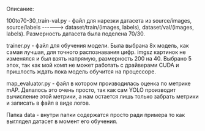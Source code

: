 Описание:

100to70-30_train-val.py - файл для нарезки датасета из source/images, source/labels  ------> dataset/train/(images, labels), dataset/val/(images, labels). Размерность датасета была поделена 70/30.

trainer.py - файл для обучения модели. Была выбрана 8x модель, как самая лучшая, для точного распознавания цифр. imgsz картинок не изменялся и был взять напрямую, размерность 200 на 40. Выбрано 5 эпох, так как мой комп не может работать с драйверами CUDA и пришлость ждать пока модель обучится на процессоре.

map_evaluator.py - файл в котором производилась оценка по метрике mAP. Делалось это очень просто, так как сам YOLO производит вычисление этой метрики, а нам остается лишь только забрать метрики и записать в файл в виде логов.

Папка data - внутри папки содержатся просто ради примера то как выглядел датасет в момент его обучения.
